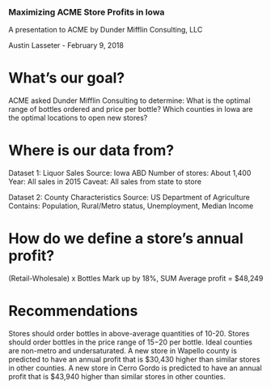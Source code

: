 ### Maximizing ACME Store Profits in Iowa
A presentation to ACME by Dunder Mifflin Consulting, LLC

Austin Lasseter - February 9, 2018
# What’s our goal?

ACME asked Dunder Mifflin Consulting to determine:
What is the optimal range of bottles ordered and price per bottle?
Which counties in Iowa are the optimal locations to open new stores?

# Where is our data from?
Dataset 1: Liquor Sales
Source: Iowa ABD
Number of stores: About 1,400
Year: All sales in 2015
Caveat: All sales from state to store

Dataset 2: County Characteristics
Source: US Department of Agriculture
Contains: Population, Rural/Metro status, Unemployment, Median Income
# How do we define a store’s annual profit?
(Retail-Wholesale) x Bottles
Mark up by 18%, SUM
Average profit = $48,249

# Recommendations
Stores should order bottles in above-average quantities of 10-20.
Stores should order bottles in the price range of $15-$20 per bottle.
Ideal counties are non-metro and undersaturated.
A new store in Wapello county is predicted to have an annual profit that is $30,430 higher than similar stores in other counties.
A new store in Cerro Gordo is predicted to have an annual profit that is $43,940 higher than similar stores in other counties.
